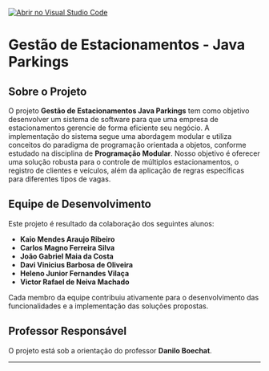 [![Abrir no Visual Studio Code](https://classroom.github.com/assets/open-in-vscode-2e0aaae1b6195c2367325f4f02e2d04e9abb55f0b24a779b69b11b9e10269abc.svg)](https://classroom.github.com/online_ide?assignment_repo_id=16021947&assignment_repo_type=AssignmentRepo)

# Gestão de Estacionamentos - Java Parkings

## Sobre o Projeto

O projeto **Gestão de Estacionamentos Java Parkings** tem como objetivo desenvolver um sistema de software para que uma empresa de estacionamentos gerencie de forma eficiente seu negócio. A implementação do sistema segue uma abordagem modular e utiliza conceitos do paradigma de programação orientada a objetos, conforme estudado na disciplina de **Programação Modular**. Nosso objetivo é oferecer uma solução robusta para o controle de múltiplos estacionamentos, o registro de clientes e veículos, além da aplicação de regras específicas para diferentes tipos de vagas.

## Equipe de Desenvolvimento

Este projeto é resultado da colaboração dos seguintes alunos:

- **Kaio Mendes Araujo Ribeiro**
- **Carlos Magno Ferreira Silva**
- **João Gabriel Maia da Costa**
- **Davi Vinicius Barbosa de Oliveira**
- **Heleno Junior Fernandes Vilaça**
- **Victor Rafael de Neiva Machado**

Cada membro da equipe contribuiu ativamente para o desenvolvimento das funcionalidades e a implementação das soluções propostas.

## Professor Responsável

O projeto está sob a orientação do professor **Danilo Boechat**.

---
